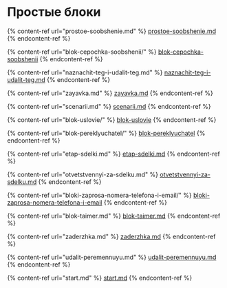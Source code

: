 # Простые блоки

{% content-ref url="prostoe-soobshenie.md" %}
[prostoe-soobshenie.md](prostoe-soobshenie.md)
{% endcontent-ref %}

{% content-ref url="blok-cepochka-soobshenii/" %}
[blok-cepochka-soobshenii](blok-cepochka-soobshenii/)
{% endcontent-ref %}

{% content-ref url="naznachit-teg-i-udalit-teg.md" %}
[naznachit-teg-i-udalit-teg.md](naznachit-teg-i-udalit-teg.md)
{% endcontent-ref %}

{% content-ref url="zayavka.md" %}
[zayavka.md](zayavka.md)
{% endcontent-ref %}

{% content-ref url="scenarii.md" %}
[scenarii.md](scenarii.md)
{% endcontent-ref %}

{% content-ref url="blok-uslovie/" %}
[blok-uslovie](blok-uslovie/)
{% endcontent-ref %}

{% content-ref url="blok-pereklyuchatel/" %}
[blok-pereklyuchatel](blok-pereklyuchatel/)
{% endcontent-ref %}

{% content-ref url="etap-sdelki.md" %}
[etap-sdelki.md](etap-sdelki.md)
{% endcontent-ref %}

{% content-ref url="otvetstvennyi-za-sdelku.md" %}
[otvetstvennyi-za-sdelku.md](otvetstvennyi-za-sdelku.md)
{% endcontent-ref %}

{% content-ref url="bloki-zaprosa-nomera-telefona-i-email/" %}
[bloki-zaprosa-nomera-telefona-i-email](bloki-zaprosa-nomera-telefona-i-email/)
{% endcontent-ref %}

{% content-ref url="blok-taimer.md" %}
[blok-taimer.md](blok-taimer.md)
{% endcontent-ref %}

{% content-ref url="zaderzhka.md" %}
[zaderzhka.md](zaderzhka.md)
{% endcontent-ref %}

{% content-ref url="udalit-peremennuyu.md" %}
[udalit-peremennuyu.md](udalit-peremennuyu.md)
{% endcontent-ref %}

{% content-ref url="start.md" %}
[start.md](start.md)
{% endcontent-ref %}
